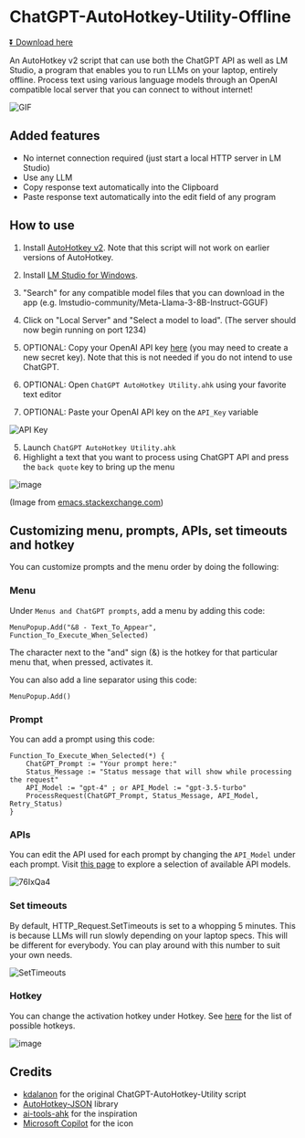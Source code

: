# ChatGPT-AutoHotkey-Utility-Offline

[⏬ Download here](https://github.com/AleksKlomp/ChatGPT-AutoHotkey-Utility-Offline/releases/latest)

An AutoHotkey v2 script that can use both the ChatGPT API as well as LM Studio, a program that enables you to run LLMs on your laptop, entirely offline. Process text using various language models through an OpenAI compatible local server that you can connect to without internet!

![GIF](https://github.com/AleksKlomp/ChatGPT-AutoHotkey-Utility-Offline/assets/144496933/8f02fe29-ebbe-49a8-9f3e-0c0fb23b18bf)

## Added features
- No internet connection required (just start a local HTTP server in LM Studio)
- Use any LLM
- Copy response text automatically into the Clipboard
- Paste response text automatically into the edit field of any program

## How to use

1. Install [AutoHotkey v2](https://www.autohotkey.com/). Note that this script will not work on earlier versions of AutoHotkey.
2. Install [LM Studio for Windows](https://lmstudio.ai/).
3. "Search" for any compatible model files that you can download in the app (e.g. lmstudio-community/Meta-Llama-3-8B-Instruct-GGUF)
4. Click on "Local Server" and "Select a model to load". (The server should now begin running on port 1234)
   
6. OPTIONAL: Copy your OpenAI API key [here](https://platform.openai.com/account/api-keys) (you may need to create a new secret key‍). Note that this is not needed if you do not intend to use ChatGPT.
7. OPTIONAL: Open `ChatGPT AutoHotkey Utility.ahk` using your favorite text editor
8. OPTIONAL: Paste your OpenAI API key on the `API_Key` variable

![API Key](https://github.com/AleksKlomp/ChatGPT-AutoHotkey-Utility-Offline/assets/144496933/f8ad2e2f-0989-4b96-a61a-842cef92f2f2)

5. Launch `ChatGPT AutoHotkey Utility.ahk`
6. Highlight a text that you want to process using ChatGPT API and press the `back quote` key to bring up the menu

![image](https://github.com/kdalanon/ChatGPT-AutoHotkey-Utility/assets/123705491/7615e7b5-c4f0-4a8f-9608-669a021ac38d)

(Image from [emacs.stackexchange.com](https://emacs.stackexchange.com/questions/16749/how-to-set-emacs-to-recognize-backtick-and-tilde-with-a-colemak-keyboard-layout))

## Customizing menu, prompts, APIs, set timeouts and hotkey

You can customize prompts and the menu order by doing the following:

### Menu

Under `Menus and ChatGPT prompts`, add a menu by adding this code:

```AutoHotkey
MenuPopup.Add("&8 - Text_To_Appear", Function_To_Execute_When_Selected)
```

The character next to the "and" sign (&) is the hotkey for that particular menu that, when pressed, activates it.

You can also add a line separator using this code:

```AutoHotkey
MenuPopup.Add()
```

### Prompt

You can add a prompt using this code:

```AutoHotkey
Function_To_Execute_When_Selected(*) {
    ChatGPT_Prompt := "Your prompt here:"
    Status_Message := "Status message that will show while processing the request"
    API_Model := "gpt-4" ; or API_Model := "gpt-3.5-turbo"
    ProcessRequest(ChatGPT_Prompt, Status_Message, API_Model, Retry_Status)
}
```

### APIs

You can edit the API used for each prompt by changing the `API_Model` under each prompt. Visit [this page](https://platform.openai.com/docs/models/gpt-4-turbo-and-gpt-4) to explore a selection of available API models.

![76IxQa4](https://github.com/kdalanon/ChatGPT-AutoHotkey-Utility/assets/123705491/7bd23815-78d8-4629-b69b-7fcea3be5f28)

### Set timeouts

By default, HTTP_Request.SetTimeouts is set to a whopping 5 minutes. This is because LLMs will run slowly depending on your laptop specs. This will be different for everybody. You can play around with this number to suit your own needs.

![SetTimeouts](https://github.com/AleksKlomp/ChatGPT-AutoHotkey-Utility-Offline/assets/144496933/df6a4e78-7d44-4280-9101-d4c4838ce419)

### Hotkey

You can change the activation hotkey under Hotkey. See [here](https://www.autohotkey.com/docs/v2/KeyList.htm) for the list of possible hotkeys.

![image](https://github.com/kdalanon/ChatGPT-AutoHotkey-Utility/assets/123705491/da257ab3-05d0-4779-87a2-0a2ba6270255)

## Credits

- [kdalanon](https://github.com/kdalanon/ChatGPT-AutoHotkey-Utility) for the original ChatGPT-AutoHotkey-Utility script
- [AutoHotkey-JSON](https://github.com/cocobelgica/AutoHotkey-JSON) library
- [ai-tools-ahk](https://github.com/ecornell/ai-tools-ahk) for the inspiration
- [Microsoft Copilot](https://www.bing.com/images/create/extremely-simple-graphic-of-the-writing-hand-emoji/1-667c7f1955cd40c68f0fc7032f3efaa5?id=twRLOcxSHp1iYCRcMv4ufw%3d%3d&view=detailv2&idpp=genimg&idpclose=1&thId=OIG2.Mg_FIsVADFVGEbDkoeFz&frame=sydedg&FORM=SYDBIC) for the icon
